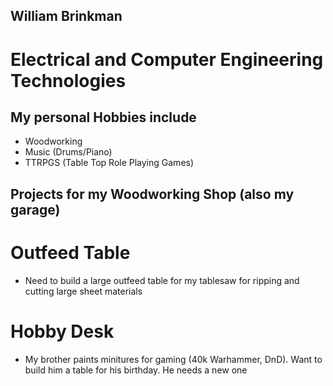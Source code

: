 ## William Brinkman 
# Electrical and Computer Engineering Technologies 

## My personal Hobbies include
- Woodworking
- Music (Drums/Piano)
- TTRPGS (Table Top Role Playing Games)

## Projects for my Woodworking Shop (also my garage)
# Outfeed Table 
- Need to build a large outfeed table for my tablesaw for ripping and cutting large sheet materials
# Hobby Desk
- My brother paints minitures for gaming (40k Warhammer, DnD).  Want to build him a table for his birthday.  He needs a new one
